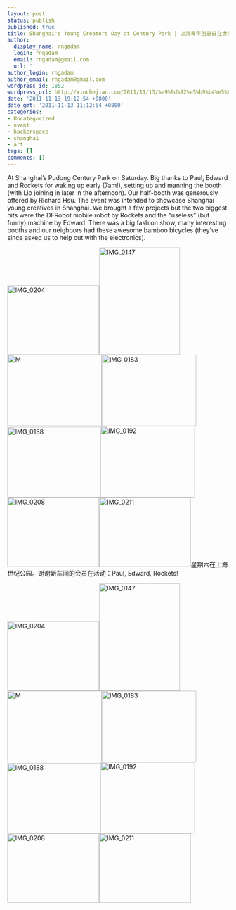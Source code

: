 ```yaml
---
layout: post
status: publish
published: true
title: Shanghai's Young Creators Day at Century Park | 上海青年创意日在世纪公园
author:
  display_name: rngadam
  login: rngadam
  email: rngadam@gmail.com
  url: ''
author_login: rngadam
author_email: rngadam@gmail.com
wordpress_id: 1852
wordpress_url: http://xinchejian.com/2011/11/13/%e9%9d%92%e5%b9%b4%e5%88%9b%e6%84%8f%e6%97%a5young-creators-day/
date: '2011-11-13 19:12:54 +0800'
date_gmt: '2011-11-13 11:12:54 +0800'
categories:
- Uncategorized
- event
- hackerspace
- shanghai
- art
tags: []
comments: []
---
```

<p><!--:en-->At Shanghai&rsquo;s Pudong Century Park on Saturday.&nbsp;Big thanks to Paul, Edward and Rockets for waking up early (7am!), setting up and manning the booth (with Lio joining in later in the afternoon). Our half-booth was generously offered by Richard Hsu. The event was intended to showcase Shanghai young creatives in Shanghai. We brought a few projects but the two biggest hits were the DFRobot mobile robot by Rockets and the &ldquo;useless&rdquo; (but funny) machine by Edward. There was a big fashion show, many interesting booths and our neighbors had these awesome bamboo bicycles (they&rsquo;ve since asked us to help out with the electronics).</p>
<p><a href="http://xinchejian.com/wp-content/uploads/2011/11/IMG_0204.jpg"><img style="background-image: none; padding-left: 0px; padding-right: 0px; display: inline; padding-top: 0px; border: 0px;" title="IMG_0204" src="http://xinchejian.com/wp-content/uploads/2011/11/IMG_0204_thumb.jpg" alt="IMG_0204" width="209" height="158" border="0" /></a><a href="http://xinchejian.com/wp-content/uploads/2011/11/IMG_0147.jpg"><img style="background-image: none; margin: 0px; padding-left: 0px; padding-right: 0px; display: inline; padding-top: 0px; border: 0px;" title="IMG_0147" src="http://xinchejian.com/wp-content/uploads/2011/11/IMG_0147_thumb.jpg" alt="IMG_0147" width="184" height="244" border="0" /></a><a href="http://xinchejian.com/wp-content/uploads/2011/11/IMG_0153.jpg"><img style="background-image: none; padding-left: 0px; padding-right: 0px; display: inline; padding-top: 0px; border: 0px;" title="M" src="http://xinchejian.com/wp-content/uploads/2011/11/IMG_0153_thumb.jpg" alt="M" width="215" height="162" border="0" /></a><a href="http://xinchejian.com/wp-content/uploads/2011/11/IMG_0183.jpg"><img style="background-image: none; padding-left: 0px; padding-right: 0px; display: inline; padding-top: 0px; border: 0px;" title="IMG_0183" src="http://xinchejian.com/wp-content/uploads/2011/11/IMG_0183_thumb.jpg" alt="IMG_0183" width="215" height="162" border="0" /></a><a href="http://xinchejian.com/wp-content/uploads/2011/11/IMG_0188.jpg"><img style="background-image: none; padding-left: 0px; padding-right: 0px; display: inline; padding-top: 0px; border: 0px;" title="IMG_0188" src="http://xinchejian.com/wp-content/uploads/2011/11/IMG_0188_thumb.jpg" alt="IMG_0188" width="212" height="160" border="0" /></a><a href="http://xinchejian.com/wp-content/uploads/2011/11/IMG_0192.jpg"><img style="background-image: none; padding-left: 0px; padding-right: 0px; display: inline; padding-top: 0px; border: 0px;" title="IMG_0192" src="http://xinchejian.com/wp-content/uploads/2011/11/IMG_0192_thumb.jpg" alt="IMG_0192" width="215" height="162" border="0" /></a><a href="http://xinchejian.com/wp-content/uploads/2011/11/IMG_0208.jpg"><img style="background-image: none; padding-left: 0px; padding-right: 0px; display: inline; padding-top: 0px; border: 0px;" title="IMG_0208" src="http://xinchejian.com/wp-content/uploads/2011/11/IMG_0208_thumb.jpg" alt="IMG_0208" width="209" height="158" border="0" /></a><a href="http://xinchejian.com/wp-content/uploads/2011/11/IMG_0211.jpg"><img style="background-image: none; padding-left: 0px; padding-right: 0px; display: inline; padding-top: 0px; border: 0px;" title="IMG_0211" src="http://xinchejian.com/wp-content/uploads/2011/11/IMG_0211_thumb.jpg" alt="IMG_0211" width="209" height="158" border="0" /></a><!--:--><!--:zh-->星期六在上海世纪公园。谢谢新车间的会员在活动：Paul, Edward, Rockets!</p>
<p><a href="http://xinchejian.com/wp-content/uploads/2011/11/IMG_0204.jpg"><img style="background-image: none; padding-left: 0px; padding-right: 0px; display: inline; padding-top: 0px; border: 0px;" title="IMG_0204" src="http://xinchejian.com/wp-content/uploads/2011/11/IMG_0204_thumb.jpg" alt="IMG_0204" width="209" height="158" border="0" /></a><a href="http://xinchejian.com/wp-content/uploads/2011/11/IMG_0147.jpg"><img style="background-image: none; margin: 0px; padding-left: 0px; padding-right: 0px; display: inline; padding-top: 0px; border: 0px;" title="IMG_0147" src="http://xinchejian.com/wp-content/uploads/2011/11/IMG_0147_thumb.jpg" alt="IMG_0147" width="184" height="244" border="0" /></a><a href="http://xinchejian.com/wp-content/uploads/2011/11/IMG_0153.jpg"><img style="background-image: none; padding-left: 0px; padding-right: 0px; display: inline; padding-top: 0px; border: 0px;" title="M" src="http://xinchejian.com/wp-content/uploads/2011/11/IMG_0153_thumb.jpg" alt="M" width="215" height="162" border="0" /></a><a href="http://xinchejian.com/wp-content/uploads/2011/11/IMG_0183.jpg"><img style="background-image: none; padding-left: 0px; padding-right: 0px; display: inline; padding-top: 0px; border: 0px;" title="IMG_0183" src="http://xinchejian.com/wp-content/uploads/2011/11/IMG_0183_thumb.jpg" alt="IMG_0183" width="215" height="162" border="0" /></a><a href="http://xinchejian.com/wp-content/uploads/2011/11/IMG_0188.jpg"><img style="background-image: none; padding-left: 0px; padding-right: 0px; display: inline; padding-top: 0px; border: 0px;" title="IMG_0188" src="http://xinchejian.com/wp-content/uploads/2011/11/IMG_0188_thumb.jpg" alt="IMG_0188" width="212" height="160" border="0" /></a><a href="http://xinchejian.com/wp-content/uploads/2011/11/IMG_0192.jpg"><img style="background-image: none; padding-left: 0px; padding-right: 0px; display: inline; padding-top: 0px; border: 0px;" title="IMG_0192" src="http://xinchejian.com/wp-content/uploads/2011/11/IMG_0192_thumb.jpg" alt="IMG_0192" width="215" height="162" border="0" /></a><a href="http://xinchejian.com/wp-content/uploads/2011/11/IMG_0208.jpg"><img style="background-image: none; padding-left: 0px; padding-right: 0px; display: inline; padding-top: 0px; border: 0px;" title="IMG_0208" src="http://xinchejian.com/wp-content/uploads/2011/11/IMG_0208_thumb.jpg" alt="IMG_0208" width="209" height="158" border="0" /></a><a href="http://xinchejian.com/wp-content/uploads/2011/11/IMG_0211.jpg"><img style="background-image: none; padding-left: 0px; padding-right: 0px; display: inline; padding-top: 0px; border: 0px;" title="IMG_0211" src="http://xinchejian.com/wp-content/uploads/2011/11/IMG_0211_thumb.jpg" alt="IMG_0211" width="209" height="158" border="0" /></a><!--:--></p>
